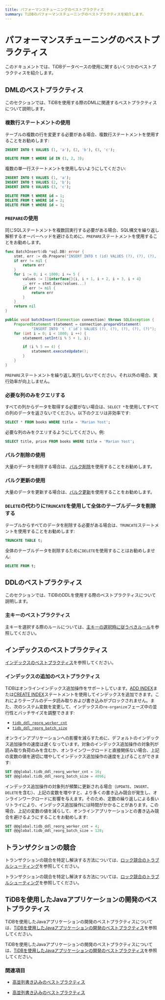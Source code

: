 ```yaml
---
title: パフォーマンスチューニングのベストプラクティス
summary: TiDBのパフォーマンスチューニングのベストプラクティスを紹介します。
---
```


# パフォーマンスチューニングのベストプラクティス

このドキュメントでは、TiDBデータベースの使用に関するいくつかのベストプラクティスを紹介します。

## DMLのベストプラクティス

このセクションでは、TiDBを使用する際のDMLに関連するベストプラクティスについて説明します。

### 複数行ステートメントの使用

テーブルの複数の行を変更する必要がある場合、複数行ステートメントを使用することをお勧めします:

```sql
INSERT INTO t VALUES (1, 'a'), (2, 'b'), (3, 'c');

DELETE FROM t WHERE id IN (1, 2, 3);
```

複数の単一行ステートメントを使用しないようにしてください:

```sql
INSERT INTO t VALUES (1, 'a');
INSERT INTO t VALUES (2, 'b');
INSERT INTO t VALUES (3, 'c');

DELETE FROM t WHERE id = 1;
DELETE FROM t WHERE id = 2;
DELETE FROM t WHERE id = 3;
```

### `PREPARE`の使用

同じSQLステートメントを複数回実行する必要がある場合、SQL構文を繰り返し解析するオーバーヘッドを避けるために、`PREPARE`ステートメントを使用することをお勧めします。

<SimpleTab>
<div label="Golang">

```go
func BatchInsert(db *sql.DB) error {
    stmt, err := db.Prepare("INSERT INTO t (id) VALUES (?), (?), (?), (?), (?)")
    if err != nil {
        return err
    }
    for i := 0; i < 1000; i += 5 {
        values := []interface{}{i, i + 1, i + 2, i + 3, i + 4}
        _, err = stmt.Exec(values...)
        if err != nil {
            return err
        }
    }
    return nil
}
```

</div>

<div label="Java">

```java
public void batchInsert(Connection connection) throws SQLException {
    PreparedStatement statement = connection.prepareStatement(
            "INSERT INTO `t` (`id`) VALUES (?), (?), (?), (?), (?)");
    for (int i = 0; i < 1000; i ++) {
        statement.setInt(i % 5 + 1, i);

        if (i % 5 == 4) {
            statement.executeUpdate();
        }
    }
}
```

</div>
</SimpleTab>

`PREPARE`ステートメントを繰り返し実行しないでください。それ以外の場合、実行効率が向上しません。

### 必要な列のみをクエリする

すべての列からデータを取得する必要がない場合は、`SELECT *`を使用してすべての列のデータを返さないでください。以下のクエリは非効率です:

```sql
SELECT * FROM books WHERE title = 'Marian Yost';
```

必要な列のみをクエリするようにしてください。例:

```sql
SELECT title, price FROM books WHERE title = 'Marian Yost';
```

### バルク削除の使用

大量のデータを削除する場合は、[バルク削除](/develop/dev-guide-delete-data.md#bulk-delete)を使用することをお勧めします。

### バルク更新の使用

大量のデータを更新する場合は、[バルク更新](/develop/dev-guide-update-data.md#bulk-update)を使用することをお勧めします。

### `DELETE`の代わりに`TRUNCATE`を使用して全体のテーブルデータを削除する

テーブルからすべてのデータを削除する必要がある場合は、`TRUNCATE`ステートメントを使用することをお勧めします:

```sql
TRUNCATE TABLE t;
```

全体のテーブルデータを削除するために`DELETE`を使用することはお勧めしません:

```sql
DELETE FROM t;
```

## DDLのベストプラクティス

このセクションでは、TiDBのDDLを使用する際のベストプラクティスについて説明します。

### 主キーのベストプラクティス

主キーを選択する際のルールについては、[主キーの選択時に従うべきルール](/develop/dev-guide-create-table.md#guidelines-to-follow-when-selecting-primary-key)を参照してください。

## インデックスのベストプラクティス

[インデックスのベストプラクティス](/develop/dev-guide-index-best-practice.md)を参照してください。

### インデックスの追加のベストプラクティス

TiDBはオンラインインデックス追加操作をサポートしています。[ADD INDEX](/sql-statements/sql-statement-add-index.md)または[CREATE INDEX](/sql-statements/sql-statement-create-index.md)ステートメントを使用してインデックスを追加できます。これによりテーブルのデータ読み取りおよび書き込みがブロックされません。また、次のシステム変数を変更して、インデックスの`re-organize`フェーズ中の並行性とバッチサイズを調整できます:

* [`tidb_ddl_reorg_worker_cnt`](/system-variables.md#tidb_ddl_reorg_worker_cnt)
* [`tidb_ddl_reorg_batch_size`](/system-variables.md#tidb_ddl_reorg_batch_size)

オンラインアプリケーションへの影響を減らすために、デフォルトのインデックス追加操作の速度は遅くなっています。対象のインデックス追加操作の対象列が読み取り負荷のみを含むか、オンラインワークロードと直接関係ない場合、上記の変数の値を適切に増やしてインデックス追加操作の速度を上げることができます:

```sql
SET @@global.tidb_ddl_reorg_worker_cnt = 16;
SET @@global.tidb_ddl_reorg_batch_size = 4096;
```

インデックス追加操作の対象列が頻繁に更新される場合（`UPDATE`、`INSERT`、`DELETE`を含む）、上記の変数を増やすと、より多くの書き込み競合が発生し、オンラインワークロードに影響を与えます。そのため、定数の繰り返しによる長いリトライにより、インデックス追加操作には時間がかかることがあります。この場合、上記の変数の値を減らして、オンラインアプリケーションとの書き込み競合を避けるようにすることをお勧めします:

```sql
SET @@global.tidb_ddl_reorg_worker_cnt = 4;
SET @@global.tidb_ddl_reorg_batch_size = 128;
```

## トランザクションの競合

<CustomContent platform="tidb">

トランザクションの競合を特定し解決する方法については、[ロック競合のトラブルシューティング](/troubleshoot-lock-conflicts.md)を参照してください。

</CustomContent>

<CustomContent platform="tidb-cloud">

トランザクションの競合を特定し解決する方法については、[ロック競合のトラブルシューティング](https://docs.pingcap.com/tidb/stable/troubleshoot-lock-conflicts)を参照してください。

</CustomContent>

## TiDBを使用したJavaアプリケーションの開発のベストプラクティス

<CustomContent platform="tidb">

TiDBを使用したJavaアプリケーションの開発のベストプラクティスについては、[TiDBを使用したJavaアプリケーションの開発のベストプラクティス](/best-practices/java-app-best-practices.md)を参照してください。

</CustomContent>

<CustomContent platform="tidb-cloud">

TiDBを使用したJavaアプリケーションの開発のベストプラクティスについては、[TiDBを使用したJavaアプリケーションの開発のベストプラクティス](https://docs.pingcap.com/tidb/stable/java-app-best-practices)を参照してください。

</CustomContent>

### 関連項目

<CustomContent platform="tidb">

- [高並列書き込みのベストプラクティス](/best-practices/high-concurrency-best-practices.md)

</CustomContent>

<CustomContent platform="tidb-cloud">

- [高並列書き込みのベストプラクティス](https://docs.pingcap.com/tidb/stable/high-concurrency-best-practices)

</CustomContent>